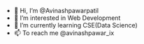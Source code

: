 - 👋 Hi, I’m @Avinashpawarpatil
- 👀 I’m interested in Web Development
- 🌱 I’m currently learning CSE(Data Science)
- 📫 To reach me @avinashpawar_ix

<!---
Avinashpawarpatil/Avinashpawarpatil is a ✨ special ✨ repository because its `README.md` (this file) appears on your GitHub profile.
You can click the Preview link to take a look at your changes.
--->
